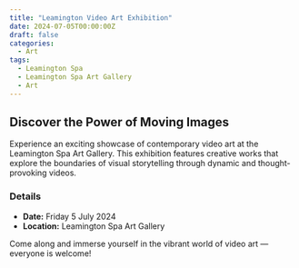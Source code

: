 ```yaml
---
title: "Leamington Video Art Exhibition"
date: 2024-07-05T00:00:00Z
draft: false
categories:
  - Art
tags:
  - Leamington Spa
  - Leamington Spa Art Gallery
  - Art
---
```


## Discover the Power of Moving Images

Experience an exciting showcase of contemporary video art at the Leamington Spa Art Gallery. This exhibition features creative works that explore the boundaries of visual storytelling through dynamic and thought-provoking videos.

### Details
- **Date:** Friday 5 July 2024
- **Location:** Leamington Spa Art Gallery

Come along and immerse yourself in the vibrant world of video art — everyone is welcome!
